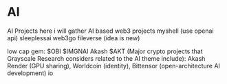 # AI
AI Projects 
here i will gather AI based web3 projects
myshell (use openai api)
sleeplessai
web3go
fileverse (idea is new)

low cap gem:
$OBI
$IMGNAI
Akash $AKT (Major crypto projects that Grayscale Research considers related to the AI theme include):
Akash
Render (GPU sharing), 
Worldcoin (identity), 
Bittensor (open-architecture AI development)
io
